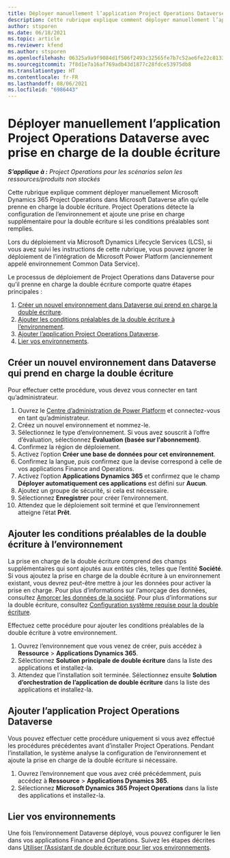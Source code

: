 ```yaml
---
title: Déployer manuellement l’application Project Operations Dataverse avec prise en charge de la double écriture
description: Cette rubrique explique comment déployer manuellement l’application Project Operations Dataverse afin qu’elle prenne en charge la double écriture.
author: stsporen
ms.date: 06/18/2021
ms.topic: article
ms.reviewer: kfend
ms.author: stsporen
ms.openlocfilehash: 06325a9a9f9084d1f506f2493c32565fe7b7c52ae6fe22c81339b9c1d632e688
ms.sourcegitcommit: 7f8d1e7a16af769adb43d1877c28fdce53975db8
ms.translationtype: HT
ms.contentlocale: fr-FR
ms.lasthandoff: 08/06/2021
ms.locfileid: "6986443"
---
```

# <a name="manually-deploy-the-project-operations-dataverse-app-with-dual-write-support"></a>Déployer manuellement l’application Project Operations Dataverse avec prise en charge de la double écriture

_**S’applique à :** Project Operations pour les scénarios selon les ressources/produits non stockés_

Cette rubrique explique comment déployer manuellement Microsoft Dynamics 365 Project Operations dans Microsoft Dataverse afin qu’elle prenne en charge la double écriture. Project Operations détecte la configuration de l’environnement et ajoute une prise en charge supplémentaire pour la double écriture si les conditions préalables sont remplies.

Lors du déploiement via Microsoft Dynamics Lifecycle Services (LCS), si vous avez suivi les instructions de cette rubrique, vous pouvez ignorer le déploiement de l’intégration de Microsoft Power Platform (anciennement appelé environnement Common Data Service).

Le processus de déploiement de Project Operations dans Dataverse pour qu’il prenne en charge la double écriture comporte quatre étapes principales :

1. [Créer un nouvel environnement dans Dataverse qui prend en charge la double écriture](#create).
2. [Ajouter les conditions préalables de la double écriture à l’environnement](#prerequisites).
3. [Ajouter l’application Project Operations Dataverse](#dataverse).
4. [Lier vos environnements](#link).

## <a name="create-a-new-environment-in-dataverse-that-supports-dual-write"></a><a name="create"></a>Créer un nouvel environnement dans Dataverse qui prend en charge la double écriture

Pour effectuer cette procédure, vous devez vous connecter en tant qu’administrateur.

1. Ouvrez le [Centre d’administration de Power Platform](https://admin.powerplatform.com) et connectez-vous en tant qu’administrateur.
2. Créez un nouvel environnement et nommez-le.
3. Sélectionnez le type d’environnement. Si vous avez souscrit à l’offre d’évaluation, sélectionnez **Évaluation (basée sur l’abonnement)**.
4. Confirmez la région de déploiement.
5. Activez l’option **Créer une base de données pour cet environnement**. 
6. Confirmez la langue, puis confirmez que la devise correspond à celle de vos applications Finance and Operations.
7. Activez l’option **Applications Dynamics 365** et confirmez que le champ **Déployer automatiquement ces applications** est défini sur **Aucun**.
8. Ajoutez un groupe de sécurité, si cela est nécessaire.
9. Sélectionnez **Enregistrer** pour créer l’environnement.
10. Attendez que le déploiement soit terminé et que l’environnement atteigne l’état **Prêt**.

## <a name="add-dual-write-prerequisites-to-the-environment"></a><a name="prerequisites"></a>Ajouter les conditions préalables de la double écriture à l’environnement

La prise en charge de la double écriture comprend des champs supplémentaires qui sont ajoutés aux entités clés, telles que l’entité **Société**. Si vous ajoutez la prise en charge de la double écriture à un environnement existant, vous devrez peut-être mettre à jour les données pour activer la prise en charge. Pour plus d’informations sur l’amorçage des données, consultez [Amorcer les données de la société](/dynamics365/fin-ops-core/dev-itpro/data-entities/dual-write/bootstrap-company-data). Pour plus d’informations sur la double écriture, consultez [Configuration système requise pour la double écriture](/dynamics365/fin-ops-core/dev-itpro/data-entities/dual-write/dual-write-system-req).

Effectuez cette procédure pour ajouter les conditions préalables de la double écriture à votre environnement.

1. Ouvrez l’environnement que vous venez de créer, puis accédez à **Ressource** \> **Applications Dynamics 365**.
2. Sélectionnez **Solution principale de double écriture** dans la liste des applications et installez-la.
3. Attendez que l’installation soit terminée. Sélectionnez ensuite **Solution d’orchestration de l’application de double écriture** dans la liste des applications et installez-la.

## <a name="add-the-project-operations-dataverse-app"></a><a name="dataverse"></a>Ajouter l’application Project Operations Dataverse

Vous pouvez effectuer cette procédure uniquement si vous avez effectué les procédures précédentes avant d’installer Project Operations. Pendant l’installation, le système analyse la configuration de l’environnement et ajoute la prise en charge de la double écriture si nécessaire.

1. Ouvrez l’environnement que vous avez créé précédemment, puis accédez à **Ressource** \> **Applications Dynamics 365**.
2. Sélectionnez **Microsoft Dynamics 365 Project Operations** dans la liste des applications et installez-la.

## <a name="link-your-environments"></a><a name="link"></a>Lier vos environnements

Une fois l’environnement Dataverse déployé, vous pouvez configurer le lien dans vos applications Finance and Operations. Suivez les étapes décrites dans [Utiliser l’Assistant de double écriture pour lier vos environnements](/dynamics365/fin-ops-core/dev-itpro/data-entities/dual-write/link-your-environment).
